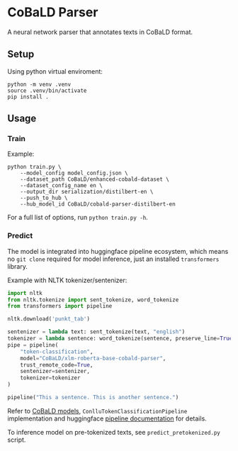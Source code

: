 # CoBaLD Parser

A neural network parser that annotates texts in CoBaLD format.

## Setup

Using python virtual enviroment:
```
python -m venv .venv
source .venv/bin/activate
pip install .
```

## Usage

### Train

Example:
```
python train.py \
    --model_config model_config.json \
    --dataset_path CoBaLD/enhanced-cobald-dataset \
    --dataset_config_name en \
    --output_dir serialization/distilbert-en \
    --push_to_hub \
    --hub_model_id CoBaLD/cobald-parser-distilbert-en
```

For a full list of options, run `python train.py -h`.

### Predict

The model is integrated into huggingface pipeline ecosystem, which means no `git clone` required for model inference, just an installed `transformers` library. 

Example with NLTK tokenizer/sentenizer:
```py
import nltk
from nltk.tokenize import sent_tokenize, word_tokenize
from transformers import pipeline

nltk.download('punkt_tab')

sentenizer = lambda text: sent_tokenize(text, "english")
tokenizer = lambda sentence: word_tokenize(sentence, preserve_line=True)
pipe = pipeline(
    "token-classification",
    model="CoBaLD/xlm-roberta-base-cobald-parser",
    trust_remote_code=True,
    sentenizer=sentenizer,
    tokenizer=tokenizer
)

pipeline("This a sentence. This is another sentence.")
```

Refer to [CoBaLD models](https://huggingface.co/CoBaLD), `ConlluTokenClassificationPipeline` implementation and huggingface [pipeline documentation](https://huggingface.co/docs/transformers/main/en/pipeline_tutorial) for details.

To inference model on pre-tokenized texts, see `predict_pretokenized.py` script.

